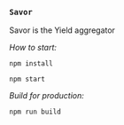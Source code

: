 ### `Savor`

Savor is the Yield aggregator 

_How to start:_

`npm install`

`npm start`

_Build for production:_

`npm run build`
